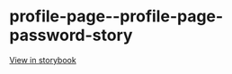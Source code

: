 # profile-page--profile-page-password-story

[View in storybook](https://raw.githack.com/Independent-Digital-News-and-Media-Ltd/standard-pwamp-sb/PR-847-sb/index.html?path=/story/profile-page--profile-page-password-story)
